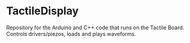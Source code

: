 # TactileDisplay
Repository for the Arduino and C++ code that runs on the Tactile Board. Controls drivers/piezos, loads and plays waveforms.
